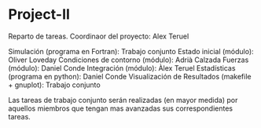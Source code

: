 # Project-II
Reparto de tareas.
Coordinaor del proyecto: Alex Teruel

Simulación (programa en Fortran): Trabajo conjunto
Estado inicial (módulo): Oliver Loveday
Condiciones de contorno (módulo): Adrià Calzada
Fuerzas (módulo): Daniel Conde
Integración (módulo): Àlex Teruel
Estadísticas (programa en python): Daniel Conde
Visualización de Resultados (makefile + gnuplot): Trabajo conjunto

Las tareas de trabajo conjunto serán realizadas (en mayor medida) por aquellos miembros que tengan mas avanzadas sus correspondientes tareas.
